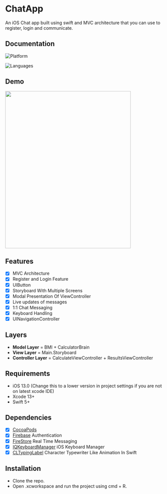 # ChatApp


An iOS Chat app built using swift and MVC architecture that you can use to register, login and  communicate.

## Documentation

![Platform](https://img.shields.io/badge/Platform-iOS-orange.svg)

![Languages](https://img.shields.io/badge/Language-Swift-orange.svg)


## Demo
<img src="https://media.giphy.com/media/v1.Y2lkPTc5MGI3NjExMjdlOXZuaXIyZXJoenVhZHYzOGplZG5tcDh0a3lvNTd3dmplbnRudiZlcD12MV9pbnRlcm5hbF9naWZfYnlfaWQmY3Q9Zw/i9MRhgPORvMWkO9y9D/giphy.gif" width="400" height="500" />

## Features

- [x]  MVC Architecture
- [x]  Register and Login Feature
- [x]  UIButton
- [x]  Storyboard With Multiple Screens
- [x]  Modal Presentation Of ViewController
- [x]  Live updates of messages
- [x]  1:1 Chat Messaging
- [x]  Keyboard Handling
- [x]  UINavigationController

## Layers
* **Model Layer** = BMI + CalculatorBrain
* **View Layer** = Main.Storyboard
* **Controller Layer** = CalculateViewController + ResultsViewController

## Requirements

- iOS 13.0 (Change this to a lower version in project settings if you are not on latest xcode IDE)
- Xcode 13+
- Swift 5+

## Dependencies
- [x] [CocoaPods](https://cocoapods.org) 
- [x] [Firebase](https://firebase.google.com/docs/auth/ios/password-auth) Authentication
- [x] [FireStore](https://firebase.google.com/docs/firestore/quickstart#read_data) Real Time Messaging
- [x] [IQKeyboardManager](https://github.com/hackiftekhar/IQKeyboardManager) iOS Keyboard Manager
- [x] [CLTypingLabel](https://github.com/cl7/CLTypingLabel/tree/master) Character Typewriter Like Animation In Swift

## Installation

- Clone the repo.
- Open .xcworkspace and run the project using cmd + R.

